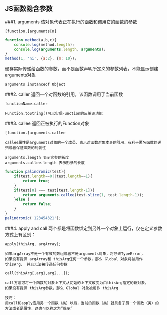 ## JS函数隐含参数

###1. arguments
该对象代表正在执行的函数和调用它的函数的参数

```
[function.]arguments[n]
```
```js
function method(a,b,c){
	console.log(method.length);
	console.log(arguments.length, arguments);
}
method(1, 'ni', {a:2}, {m: 10});

```
储存实际传递给函数的参数，而不是函数声明所定义的参数列表，不能显示创建arguments对象

```
arguments instanceof Object
```

###2. caller
返回一个对函数的引用，该函数调用了当前函数

```
functionName.caller

Function.toString()可以实现Function的反编译功能
```

###3. callee
返回正被执行的Function对象

```
[function.]arguments.callee

callee属性是arguments对象的一个成员，表示对函数对象本身的引用，有利于匿名函数的递归或者保证函数的封装性

arguments.length 表示实参的长度
arguments.callee.length 表示形参的长度
```

```js
function palindromic(test){
	if(test.length==0||test.length==1){
		return true;
	}
	if(test[0] === test[test.length-1]){
		return arguments.callee(test.slice(1, test.length-1));
	}else {
		return false;
	}
}
palindromic('123454321');

```

###4. apply and call
两个都是将函数绑定到另外一个对象上运行，仅在定义参数方式上有区别：

```
apply(thisArg, argArray);

如果argArray不是一个有效的数组或者不是arguments对象，将导致TypeError，
如果没有提供 argArray和 thisArg任何一个参数，那么 Global 对象将被用作 thisArg， 并且无法被传递任何参数

call(thisArg[,arg1,arg2...]);

call方法可将一个函数的对象上下文从初始的上下文改变为由thisArg指定的新对象。
如果没有提供 thisArg参数，那么 Global 对象被用作 thisArg

技巧：
用call和apply应用另一个函数（类）以后，当前的函数（类）就具备了另一个函数（类）的方法或者是属性，这也可以称之为“继承”

```
